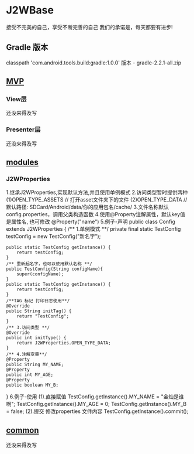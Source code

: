 J2WBase
===================================
接受不完美的自己，享受不断完善的自己 我们的承诺是，每天都要有进步!

Gradle 版本
-----------------------------------
classpath 'com.android.tools.build:gradle:1.0.0'
版本 - gradle-2.2.1-all.zip

[MVP](https://github.com/J2W/mvn-repo-j2w/blob/master/Explain/J2W_MVP.md)
-----------------------------------

### View层
还没来得及写

### Presenter层
还没来得及写


[modules](https://github.com/J2W/mvn-repo-j2w/blob/master/Explain/J2W_MODULES.md)
-----------------------------------
### J2WProperties
1.继承J2WProperties,实现默认方法,并且使用单例模式
2.访问类型暂时提供两种
   (1)OPEN_TYPE_ASSETS // 打开asset文件夹下的文件
   (2)OPEN_TYPE_DATA   // 默认路径: SDCard/Android/data/你的应用包名/cache/
3.文件名称默认config.properties，调用父类构造函数
4.使用@Property注解属性，默认key值是属性名, 也可修改 @Property("name")
5.例子-声明
public class Config extends J2WProperties {
    /** 1.单例模式 **/
    private final static TestConfig testConfig = new TestConfig("新名字");

    public static TestConfig getInstance() {
        return testConfig;
    }
    /** 重新起名字，也可以使用默认名称 **/
    public TestConfig(String configName){
        super(configName);
    }
    public static TestConfig getInstance() {
        return testConfig;
    }
    /**TAG 标记 打印日志使用**/
    @Override
    public String initTag() {
        return "TestConfig";
    }
    /** 3.访问类型 **/
    @Override
    public int initType() {
        return J2WProperties.OPEN_TYPE_DATA;
    }
    /** 4.注解变量**/
    @Property
    public String MY_NAME;
    @Property
    public int MY_AGE;
    @Property
    public boolean MY_B;
}
6.例子-使用 
(1).直接赋值
TestConfig.getInstance().MY_NAME = "金灿是谁啊";
TestConfig.getInstance().MY_AGE = 0;
TestConfig.getInstance().MY_B = false;
(2).提交 修改properties 文件内容
TestConfig.getInstance().commit();


[common](https://github.com/J2W/mvn-repo-j2w/blob/master/Explain/J2W_COMMON.md)
-----------------------------------
还没来得及写

